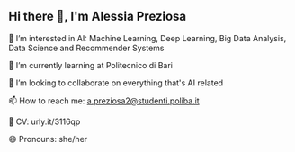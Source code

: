 ## Hi there 👋, I'm Alessia Preziosa


👀 I’m interested in AI: Machine Learning, Deep Learning, Big Data Analysis, Data Science and Recommender Systems 

🌱 I’m currently learning at Politecnico di Bari 

👯 I’m looking to collaborate on everything that's AI related

📫 How to reach me: a.preziosa2@studenti.poliba.it

💼 CV: urly.it/3116qp

😄 Pronouns: she/her
